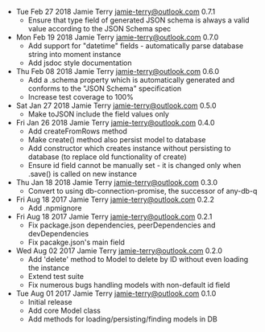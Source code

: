 * Tue Feb 27 2018 Jamie Terry <jamie-terry@outlook.com> 0.7.1
  - Ensure that type field of generated JSON schema is always a valid value according to the JSON Schema spec
* Mon Feb 19 2018 Jamie Terry <jamie-terry@outlook.com> 0.7.0
  - Add support for "datetime" fields - automatically parse database string into moment instance
  - Add jsdoc style documentation
* Thu Feb 08 2018 Jamie Terry <jamie-terry@outlook.com> 0.6.0
  - Add a .schema property which is automatically generated and conforms to the "JSON Schema" specification
  - Increase test coverage to 100%
* Sat Jan 27 2018 Jamie Terry <jamie-terry@outlook.com> 0.5.0
  - Make toJSON include the field values only
* Fri Jan 26 2018 Jamie Terry <jamie-terry@outlook.com> 0.4.0
  - Add createFromRows method
  - Make create() method also persist model to database
  - Add constructor which creates instance without persisting to database (to replace old functionality of create)
  - Ensure id field cannot be manually set - it is changed only when .save() is called on new instance
* Thu Jan 18 2018 Jamie Terry <jamie-terry@outlook.com> 0.3.0
  - Convert to using db-connection-promise, the successor of any-db-q
* Fri Aug 18 2017 Jamie Terry <jamie-terry@outlook.com> 0.2.2
  - Add .npmignore
* Fri Aug 18 2017 Jamie Terry <jamie-terry@outlook.com> 0.2.1
  - Fix package.json dependencies, peerDependencies and devDependencies
  - Fix pacakge.json's main field
* Wed Aug 02 2017 Jamie Terry <jamie-terry@outlook.com> 0.2.0
  - Add 'delete' method to Model to delete by ID without even loading the instance
  - Extend test suite
  - Fix numerous bugs handling models with non-default id field
* Tue Aug 01 2017 Jamie Terry <jamie-terry@outlook.com> 0.1.0
  - Initial release
  - Add core Model class
  - Add methods for loading/persisting/finding models in DB
